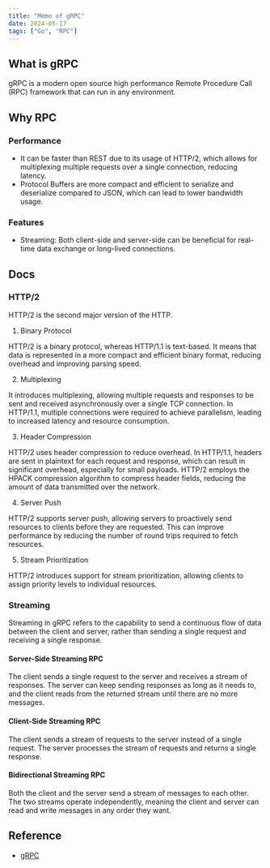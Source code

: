 ```yaml
---
title: "Memo of gRPC"
date: 2024-05-17
tags: ["Go", "RPC"]
---
```


## What is gRPC

gRPC is a modern open source high performance Remote Procedure Call (RPC) framework that can run in any environment.

## Why RPC

### Performance

- It can be faster than REST due to its usage of HTTP/2, which allows for multiplexing multiple requests over a single connection, reducing latency.
- Protocol Buffers are more compact and efficient to serialize and deserialize compared to JSON, which can lead to lower bandwidth usage.

### Features

- Streaming: Both client-side and server-side can be beneficial for real-time data exchange or long-lived connections.

## Docs

### HTTP/2

HTTP/2 is the second major version of the HTTP.

1. Binary Protocol

HTTP/2 is a binary protocol, whereas HTTP/1.1 is text-based. It means that data is represented in a more compact and efficient binary format, reducing overhead and improving parsing speed.

2. Multiplexing

It introduces multiplexing, allowing multiple requests and responses to be sent and received asynchronously over a single TCP connection. In HTTP/1.1, multiple connections were required to achieve parallelism, leading to increased latency and resource consumption.

3. Header Compression

HTTP/2 uses header compression to reduce overhead. In HTTP/1.1, headers are sent in plaintext for each request and response, which can result in significant overhead, especially for small payloads. HTTP/2 employs the HPACK compression algorithm to compress header fields, reducing the amount of data transmitted over the network.

4. Server Push

HTTP/2 supports server push, allowing servers to proactively send resources to clients before they are requested. This can improve performance by reducing the number of round trips required to fetch resources.

5. Stream Prioritization

HTTP/2 introduces support for stream prioritization, allowing clients to assign priority levels to individual resources. 

### Streaming

Streaming in gRPC refers to the capability to send a continuous flow of data between the client and server, rather than sending a single request and receiving a single response.

#### Server-Side Streaming RPC

The client sends a single request to the server and receives a stream of responses. The server can keep sending responses as long as it needs to, and the client reads from the returned stream until there are no more messages.

#### Client-Side Streaming RPC

The client sends a stream of requests to the server instead of a single request. The server processes the stream of requests and returns a single response.

#### Bidirectional Streaming RPC

Both the client and the server send a stream of messages to each other. The two streams operate independently, meaning the client and server  can read and write messages in any order they want.

## Reference

- [gRPC](https://grpc.io/)